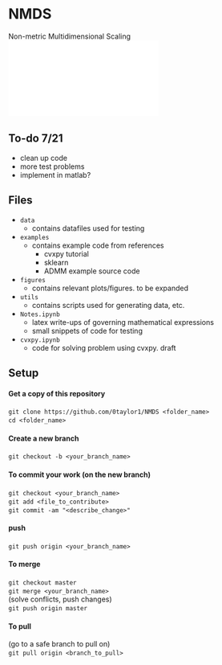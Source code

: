 # NMDS
Non-metric Multidimensional Scaling
![SURP2021 Poster](poster.pdf)

## To-do 7/21
* clean up code   
* more test problems  
* implement in matlab?   

## Files
* `data`
  - contains datafiles used for testing 
* `examples`
  - contains example code from references  
      + cvxpy tutorial  
      + sklearn  
      + ADMM example source code  
* `figures`  
  - contains relevant plots/figures. to be expanded
* `utils`
  - contains scripts used for generating data, etc.
* `Notes.ipynb`  
  - latex write-ups of governing mathematical expressions
  - small snippets of code for testing 
* `cvxpy.ipynb`  
  - code for solving problem using cvxpy. draft
  
## Setup
#### Get a copy of this repository  
`git clone https://github.com/0taylor1/NMDS <folder_name>`  
`cd <folder_name>`  
#### Create a new branch  
`git checkout -b <your_branch_name>`  

#### To commit your work (on the new branch)  
`git checkout <your_branch_name>`  
`git add <file_to_contribute>`  
`git commit -am "<describe_change>"`  
#### push  
`git push origin <your_branch_name>`

#### To merge  
`git checkout master`  
`git merge <your_branch_name>`  
(solve conflicts, push changes)    
`git push origin master`  

#### To pull  
(go to a safe branch to pull on)  
`git pull origin <branch_to_pull>`  
